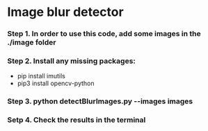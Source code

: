 # Image blur detector

### Step 1. In order to use this code, add some images in the ./image folder
### Step 2. Install any missing packages: 
- pip install imutils
- pip3 install opencv-python
### Step 3. python detectBlurImages.py --images images
### Setp 4. Check the results in the terminal
